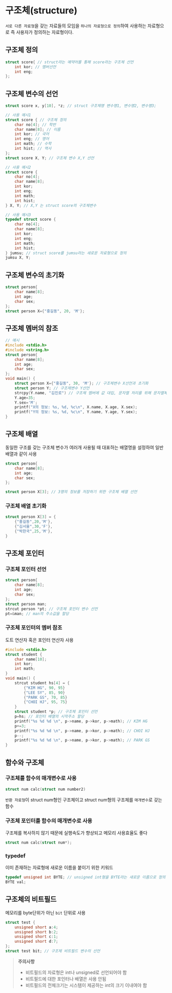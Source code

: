 # 구조체(structure)
`서로 다른 자료형`을 갖는 자료들의 모임을 `하나의 자료형으로 정의`하여 사용하는 자료형으로 즉 사용자가 정의하는 자료형이다.

## 구조체 정의
``` C
struct score{ // struct라는 예약어를 통해 score라는 구조체 선언
    int kor; // 멤버선언
    int eng; 
};
```

## 구조체 변수의 선언
``` C
struct score x, y[10], *z; // struct 구조체명 변수명1, 변수명2, 변수명3;
```

``` C
// 사용 예시1
struct score { // 구조체 정의
    char no[4]; // 학번
    char name[8]; // 이름
    int kor; // 국어
    int eng; // 영어
    int math; // 수학
    int hist; // 역사
};
struct score X, Y; // 구조체 변수 X,Y 선언
```

``` C
// 사용 예시2
struct score { 
    char no[4]; 
    char name[8];
    int kor; 
    int eng; 
    int math;
    int hist; 
} X, Y; // X,Y 는 struct score의 구조체변수
```

``` C
// 사용 예시3
typedef struct score { 
    char no[4]; 
    char name[8];
    int kor; 
    int eng; 
    int math;
    int hist; 
} jumsu; // struct score를 jumsu라는 새로운 자료형으로 정의
jumsu X, Y;
```

## 구조체 변수의 초기화
``` C
struct person{
    char name[8];
    int age;
    char sex;
};
struct person X={"홍길동", 20, 'M'};
```

## 구조체 멤버의 참조
``` C
// 예시
#include <stdio.h>
#include <string.h>
struct person{
    char name[8];
    int age;
    char sex;
};
void main() {
    struct person X={"홍길동", 30, 'M'}; // 구조체변수 X선언과 초기화
    struct person Y; // 구조체변수 Y선언
    strcpy(Y.name, "김진로") // 구조체 멤버에 값 대입, 문자열 처리를 위해 문자열복사함수 strcpy()사용
    Y.age=35;
    Y.sex='M';
    printf("X의 정보: %s, %d, %c\n", X.name, X.age, X.sex);
    printf("Y의 정보: %s, %d, %c\n", Y.name, Y.age, Y.sex);
}
```

## 구조체 배열
동일한 구조를 갖는 구조체 변수가 여러개 사용될 때 대표하는 배열명을 설정하여 일반 배열과 같이 사용
``` C
struct person{
    char name[8];
    int age;
    char sex;
};

struct person X[3]; // 3명의 정보를 저장하기 위한 구조체 배열 선언
```

### 구조체 배열 초기화
``` C
struct person X[3] = {
    {"홍길동",20,'M'},
    {"김서울",30,'F'},
    {"박한국",25,'M'},
}
```

## 구조체 포인터
### 구조체 포인터 선언
``` C
struct person{
    char name[8];
    int age;
    char sex;
};
struct person man;
strcut person *pt; // 구조체 포인터 변수 선언
pt=&man; // man의 주소값을 할당
```

### 구조체 포인터의 멤버 참조
도트 연산자 혹은 포인터 연산자 사용
``` C
#include <stdio.h>
struct student {
    char name[10];
    int kor;
    int math;
}
void main() {
    strcut student hs[4] = {
        {"KIM HG", 90, 95}
        {"LEE SY", 85, 90}
        {"PARK GS", 70, 85}
        {"CHOI HJ", 95, 75}
    }
    struct student *p; // 구조체 포인터 선언
    p=hs; // 포인터 배열의 시작주소 할당
    printf("%s %d %d \n", p->name, p->kor, p->math); // KIM HG
    p+=3;
    printf("%s %d %d \n", p->name, p->kor, p->math); // CHOI HJ
    p--;
    printf("%s %d %d \n", p->name, p->kor, p->math); // PARK GS
}
```

## 함수와 구조체
### 구조체를 함수의 매개변수로 사용
``` C
struct num calc(struct num number2)
```
`반환 자료형`이 struct num형인 구조체이고  struct num형의 구조체를 `매개변수`로 갖는 함수
### 구조체 포인터를 함수의 매개변수로 사용
구조체를 복사하지 않기 때문에 실행속도가 향상되고 메모리 사용효율도 좋다
``` C
struct num calc(struct num*);
```

### typedef
이미 존재하는 자료형에 새로운 이름을 붙이기 위한 키워드
``` C
typedef unsigned int BYTE; // unsigned int형을 BYTE라는 새로운 이름으로 정의
BYTE val;
```

## 구조체의 비트필드
메모리를 byte단위가 아닌 `bit` 단위로 사용
``` C
struct test {
    unsigned short a:4;
    unsigned short b:2;
    unsigned short c:1;
    unsigned short d:7;
};
struct test bit; // 구조체 비트필드 변수의 선언
```
> **주의사항**
> - 비트필드의 자료형은 int나 unsigned로 선언되어야 함
> - 비트필드에 대한 포인터나 배열은 사용 안됨
> - 비트필드의 전체크기는 시스템이 제공하는 int의 크기 이내여야 함